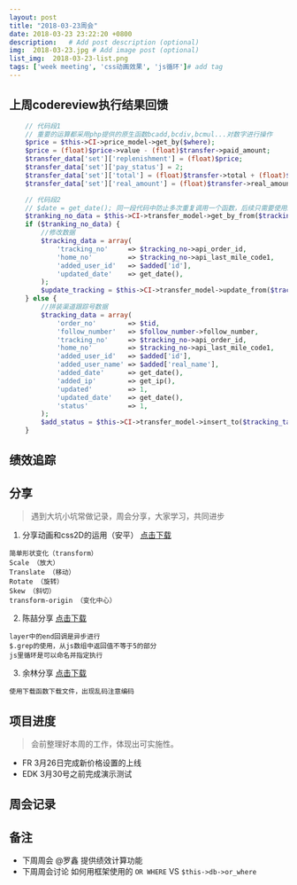 ```yaml
---
layout: post
title: "2018-03-23周会"
date: 2018-03-23 23:22:20 +0800
description:   # Add post description (optional)
img:  2018-03-23.jpg # Add image post (optional)
list_img:  2018-03-23-list.png
tags: ['week meeting', 'css动画效果', 'js循环']# add tag
---
```

## 上周codereview执行结果回馈
```php
    // 代码段1
    // 重要的运算都采用php提供的原生函数bcadd,bcdiv,bcmul...对数字进行操作
    $price = $this->CI->price_model->get_by($where);
    $price = (float)$price->value - (float)$transfer->paid_amount;
    $transfer_data['set']['replenishment'] = (float)$price;
    $transfer_data['set']['pay_status'] = 2;
    $transfer_data['set']['total'] = (float)$transfer->total + (float)$price;
    $transfer_data['set']['real_amount'] = (float)$transfer->real_amount + (float)$price;

    // 代码段2
    // $date = get_date(); 同一段代码中防止多次重复调用一个函数，后续只需要使用$date即可
    $tranking_no_data = $this->CI->transfer_model->get_by_from($tracking_table_name, $where_tracking);
    if ($tranking_no_data) {
        //修改数据
        $tracking_data = array(
            'tracking_no'     => $tracking_no->api_order_id,
            'home_no'         => $tracking_no->api_last_mile_code1,
            'added_user_id'   => $added['id'],
            'updated_date'    => get_date(),
        );
        $update_tracking = $this->CI->transfer_model->update_from($tracking_table_name, $where_tracking, $tracking_data);
    } else {
        //拼装渠道跟踪号数据
        $tracking_data = array(
            'order_no'        => $tid,
            'follow_number'   => $follow_number->follow_number,
            'tracking_no'     => $tracking_no->api_order_id,
            'home_no'         => $tracking_no->api_last_mile_code1,
            'added_user_id'   => $added['id'],
            'added_user_name' => $added['real_name'],
            'added_date'      => get_date(),
            'added_ip'        => get_ip(),
            'updated'         => 1,
            'updated_date'    => get_date(),
            'status'          => 1,
        );
        $add_status = $this->CI->transfer_model->insert_to($tracking_table_name, $tracking_data);
    }

```
## 绩效追踪

## 分享
> 遇到大坑小坑常做记录，周会分享，大家学习，共同进步

1. 分享动画和css2D的运用（安平） <a href="../assets/attchment/2018-03-23/anping_share.zip" >点击下载</a>

```
简单形状变化（transform）
Scale （放大）
Translate （移动）
Rotate （旋转）
Skew （斜切）
transform-origin （变化中心）

```

2. 陈喆分享 <a href="../assets/attchment/2018-03-23/chenzhe_share.rar" >点击下载</a>

```
layer中的end回调是异步进行
$.grep的使用，从js数组中返回值不等于5的部分
js里循环是可以命名并指定执行
```

3. 余林分享 <a href="../assets/attchment/2018-03-23/yulin_share.docx" >点击下载</a>

```
使用下载函数下载文件，出现乱码注意编码
```


## 项目进度
> 会前整理好本周的工作，体现出可实施性。

* FR 3月26日完成新价格设置的上线
* EDK 3月30号之前完成演示测试



## 周会记录


## 备注
* 下周周会 @罗鑫 提供绩效计算功能
* 下周周会讨论 如何用框架使用的 `OR WHERE` VS `$this->db->or_where`





